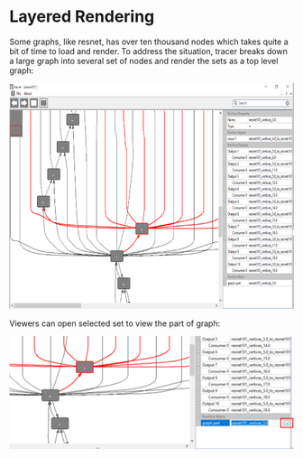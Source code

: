 # Layered Rendering
Some graphs, like resnet, has over ten thousand nodes which takes quite a bit of time to load and render. To address the situation, tracer breaks down a large graph into several set of nodes and render the sets as a top level graph:

<img src="https://github.com/RandySheriffH/tracer/blob/master/snaps/Layered.PNG" width=650 height=400>

Viewers can open selected set to view the part of graph:

<img src="https://github.com/RandySheriffH/tracer/blob/master/snaps/OpenGraphPart.PNG" width=550 height=200>
